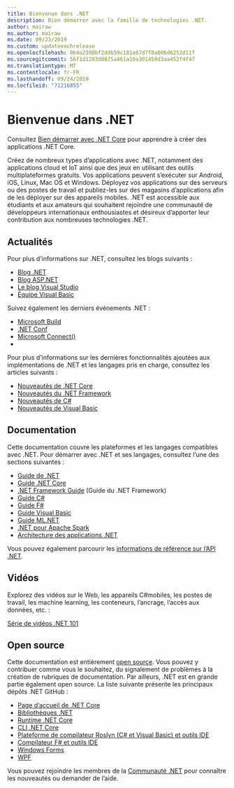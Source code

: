 ```yaml
---
title: Bienvenue dans .NET
description: Bien démarrer avec la famille de technologies .NET.
author: mairaw
ms.author: mairaw
ms.date: 09/23/2019
ms.custom: updateeachrelease
ms.openlocfilehash: 0b4a2380bf2ddb59c181a07d7f8a006d6252d11f
ms.sourcegitcommit: 56f1d1203d0075a461a10a301459d3aa452f4f47
ms.translationtype: MT
ms.contentlocale: fr-FR
ms.lasthandoff: 09/24/2019
ms.locfileid: "71216855"
---
```

# <a name="welcome-to-net"></a>Bienvenue dans .NET

Consultez [Bien démarrer avec .NET Core](core/get-started.md) pour apprendre à créer des applications .NET Core.

Créez de nombreux types d’applications avec .NET, notamment des applications cloud et IoT ainsi que des jeux en utilisant des outils multiplateformes gratuits. Vos applications peuvent s’exécuter sur Android, iOS, Linux, Mac OS et Windows. Déployez vos applications sur des serveurs ou des postes de travail et publiez-les sur des magasins d’applications afin de les déployer sur des appareils mobiles. .NET est accessible aux étudiants et aux amateurs qui souhaitent rejoindre une communauté de développeurs internationaux enthousiastes et désireux d’apporter leur contribution aux nombreuses technologies .NET.

## <a name="news"></a>Actualités

Pour plus d’informations sur .NET, consultez les blogs suivants :

- [Blog .NET](https://devblogs.microsoft.com/dotnet/)
- [Blog ASP.NET](https://devblogs.microsoft.com/aspnet/)
- [Le blog Visual Studio](https://devblogs.microsoft.com/visualstudio/)
- [Équipe Visual Basic](https://devblogs.microsoft.com/vbteam/)

Suivez également les derniers événements .NET :

- [Microsoft Build](https://www.microsoft.com/build)
- [.NET Conf](https://www.dotnetconf.net/)
- [Microsoft Connect()](https://www.microsoft.com/connectevent)
- 
Pour plus d’informations sur les dernières fonctionnalités ajoutées aux implémentations de .NET et les langages pris en charge, consultez les articles suivants :

- [Nouveautés de .NET Core](core/whats-new/index.md)
- [Nouveautés du .NET Framework](framework/whats-new/index.md)
- [Nouveautés de C#](csharp/whats-new/index.md)
- [Nouveautés de Visual Basic](visual-basic/getting-started/whats-new.md)

## <a name="documentation"></a>Documentation

Cette documentation couvre les plateformes et les langages compatibles avec .NET. Pour démarrer avec .NET et ses langages, consultez l’une des sections suivantes :

- [Guide de .NET](standard/index.md)
- [Guide .NET Core](core/index.md)
- [.NET Framework Guide](framework/index.md) (Guide du .NET Framework)
- [Guide C#](csharp/index.md)
- [Guide F#](fsharp/index.md)
- [Guide Visual Basic](visual-basic/index.md)
- [Guide ML.NET](machine-learning/index.yml)
- [.NET pour Apache Spark](spark/index.yml)
- [Architecture des applications .NET](architecture/index.yml)

Vous pouvez également parcourir les [informations de référence sur l’API .NET](/dotnet/api).

## <a name="videos"></a>Vidéos

Explorez des vidéos sur le Web, les appareils C#mobiles, les postes de travail, les machine learning, les conteneurs, l’ancrage, l’accès aux données, etc. :

[Série de vidéos .NET 101](https://dotnet.microsoft.com/learn/videos)

## <a name="open-source"></a>Open source

Cette documentation est entièrement [open source](https://github.com/dotnet/docs). Vous pouvez y contribuer comme vous le souhaitez, du signalement de problèmes à la création de rubriques de documentation. Par ailleurs, .NET est en grande partie également open source. La liste suivante présente les principaux dépôts .NET GitHub :

- [Page d’accueil de .NET Core](https://github.com/dotnet/core)
- [Bibliothèques .NET](https://github.com/dotnet/corefx)
- [Runtime .NET Core](https://github.com/dotnet/coreclr)
- [CLI .NET Core](https://github.com/dotnet/cli)
- [Plateforme de compilateur Roslyn (C# et Visual Basic) et outils IDE](https://github.com/dotnet/roslyn)
- [Compilateur F# et outils IDE](https://github.com/microsoft/visualfsharp)
- [Windows Forms](https://github.com/dotnet/winforms)
- [WPF](https://github.com/dotnet/wpf)

Vous pouvez rejoindre les membres de la [Communauté .NET](https://dotnet.microsoft.com/platform/community) pour connaître les nouveautés ou demander de l’aide.
